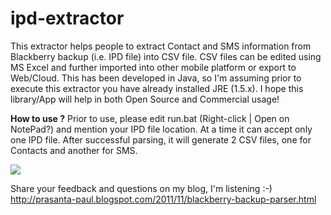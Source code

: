 # ipd-extractor
This extractor helps people to extract Contact and SMS information from Blackberry backup (i.e. IPD file) into CSV file. CSV files can be edited using MS Excel and further imported into other mobile platform or export to Web/Cloud. This has been developed in Java, so I'm assuming prior to execute this extractor you have already installed JRE (1.5.x). I hope this library/App will help in both Open Source and Commercial usage!

<b>How to use ?</b> Prior to use, please edit run.bat (Right-click | Open on NotePad?) and mention your IPD file location. At a time it can accept only one IPD file. After successful parsing, it will generate 2 CSV files, one for Contacts and another for SMS.
<p>
<img src="http://i.imgur.com/NA7Zx.png">

Share your feedback and questions on my blog, I'm listening :-) http://prasanta-paul.blogspot.com/2011/11/blackberry-backup-parser.html 
